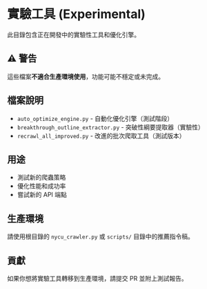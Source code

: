 # 實驗工具 (Experimental)

此目錄包含正在開發中的實驗性工具和優化引擎。

## ⚠️ 警告

這些檔案**不適合生產環境使用**，功能可能不穩定或未完成。

## 檔案說明

- `auto_optimize_engine.py` - 自動化優化引擎（測試階段）
- `breakthrough_outline_extractor.py` - 突破性綱要提取器（實驗性）
- `recrawl_all_improved.py` - 改進的批次爬取工具（測試版本）

## 用途

- 測試新的爬蟲策略
- 優化性能和成功率
- 嘗試新的 API 端點

## 生產環境

請使用根目錄的 `nycu_crawler.py` 或 `scripts/` 目錄中的推薦指令稿。

## 貢獻

如果你想將實驗工具轉移到生產環境，請提交 PR 並附上測試報告。
